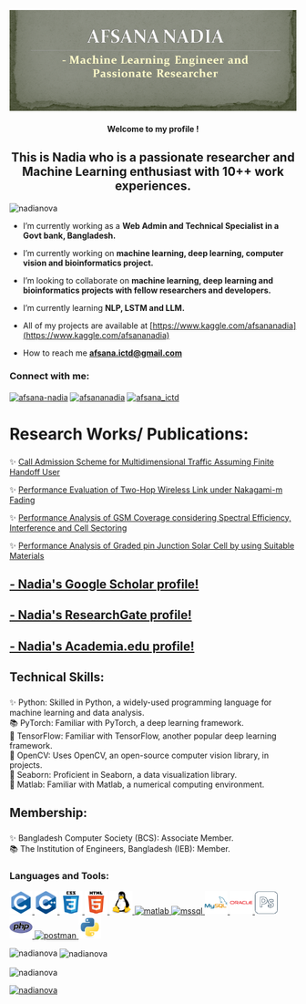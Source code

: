 ![App Screenshot](https://github.com/NadiaNova/Understanding-and-Implementing-the-Activation-Function/blob/main/Image%20File/Cover_Photo.png)

<h4 align="center">Welcome to my profile ! </h4>

<h2 align="center">This is Nadia who is a passionate researcher and Machine Learning enthusiast with 10++ work experiences.</h2>

<p align="left"> <img src="https://komarev.com/ghpvc/?username=nadianova&label=Profile%20views&color=0e75b6&style=flat" alt="nadianova" /> </p>


- I’m currently working as a **Web Admin and Technical Specialist in a Govt bank, Bangladesh.**
  
- I’m currently working on **machine learning, deep learning, computer vision and bioinformatics project.**

- I’m looking to collaborate on **machine learning, deep learning and bioinformatics projects with fellow researchers and developers.**

- I’m currently learning **NLP, LSTM and LLM.**

- All of my projects are available at [https://www.kaggle.com/afsananadia](https://www.kaggle.com/afsananadia)

- How to reach me **afsana.ictd@gmail.com**

<h3 align="left">Connect with me:</h3>
<p align="left">
<a href="https://linkedin.com/in/afsana-nadia" target="blank"><img align="center" src="https://raw.githubusercontent.com/rahuldkjain/github-profile-readme-generator/master/src/images/icons/Social/linked-in-alt.svg" alt="afsana-nadia" height="30" width="40" /></a>
<a href="https://kaggle.com/afsananadia" target="blank"><img align="center" src="https://raw.githubusercontent.com/rahuldkjain/github-profile-readme-generator/master/src/images/icons/Social/kaggle.svg" alt="afsananadia" height="30" width="40" /></a>
<a href="https://www.hackerrank.com/afsana_ictd" target="blank"><img align="center" src="https://raw.githubusercontent.com/rahuldkjain/github-profile-readme-generator/master/src/images/icons/Social/hackerrank.svg" alt="afsana_ictd" height="30" width="40" /></a>
</p>


<h1 align="left">Research Works/ Publications:</h1>

###

<p align="left">

  ✨ <a href="https://www.hindawi.com/journals/jcnc/2017/6101568/"> Call Admission Scheme for Multidimensional Traffic Assuming Finite Handoff User</a>
  
  ✨ <a href="https://arxiv.org/abs/1401.6082"> Performance Evaluation of Two-Hop Wireless Link under Nakagami-m Fading</a>
  
  ✨ <a href="https://www.ijeat.org/portfolio-item/d1315042413/"> Performance Analysis of GSM Coverage considering Spectral Efficiency, Interference and Cell Sectoring</a>

  ✨ <a href="https://www.researchgate.net/profile/Afsana-Nadia/publication/307138171_Performance_Analysis_of_Graded_p-i-n_Junction_Solar_Cell_by_using_Suitable_Materials/links/57c2839c08aeb95224d74a0f/Performance-Analysis-of-Graded-p-i-n-Junction-Solar-Cell-by-using-Suitable-Materials.pdf"> Performance Analysis of Graded pin Junction Solar Cell by using Suitable Materials</a>

  
</p>

<h2 align="left"><a href="https://scholar.google.com/citations?user=6mDKAj0AAAAJ&hl=en&authuser=1">- Nadia's Google Scholar profile!</a></h2>

<h2 align="left"><a href="https://www.researchgate.net/profile/Afsana-Nadia">- Nadia's ResearchGate profile!</a></h2>

<h2 align="left"><a href="https://ewubd.academia.edu/NadiaNova">- Nadia's Academia.edu profile!</a></h2>

###


<h2 align="left">Technical Skills:</h2>

###

<p align="left">
  ✨ Python: Skilled in Python, a widely-used programming language for machine learning and data analysis.<br>
  📚 PyTorch: Familiar with PyTorch, a deep learning framework.<br>
  🎯 TensorFlow: Familiar with TensorFlow, another popular deep learning framework.<br>
  🎲 OpenCV: Uses OpenCV, an open-source computer vision library, in projects.<br>
  🎲 Seaborn: Proficient in Seaborn, a data visualization library.<br>
  🎲 Matlab: Familiar with Matlab, a numerical computing environment.<br>
  
</p>

###


<h2 align="left">Membership:</h2>

###

<p align="left">
  ✨ Bangladesh Computer Society (BCS): Associate Member.<br>
  📚 The Institution of Engineers, Bangladesh (IEB): Member.<br>
  
</p>

###



<h3 align="left">Languages and Tools:</h3>
<p align="left"> <a href="https://www.cprogramming.com/" target="_blank" rel="noreferrer"> <img src="https://raw.githubusercontent.com/devicons/devicon/master/icons/c/c-original.svg" alt="c" width="40" height="40"/> </a> <a href="https://www.w3schools.com/cpp/" target="_blank" rel="noreferrer"> <img src="https://raw.githubusercontent.com/devicons/devicon/master/icons/cplusplus/cplusplus-original.svg" alt="cplusplus" width="40" height="40"/> </a> <a href="https://www.w3schools.com/css/" target="_blank" rel="noreferrer"> <img src="https://raw.githubusercontent.com/devicons/devicon/master/icons/css3/css3-original-wordmark.svg" alt="css3" width="40" height="40"/> </a> <a href="https://www.w3.org/html/" target="_blank" rel="noreferrer"> <img src="https://raw.githubusercontent.com/devicons/devicon/master/icons/html5/html5-original-wordmark.svg" alt="html5" width="40" height="40"/> </a> <a href="https://www.linux.org/" target="_blank" rel="noreferrer"> <img src="https://raw.githubusercontent.com/devicons/devicon/master/icons/linux/linux-original.svg" alt="linux" width="40" height="40"/> </a> <a href="https://www.mathworks.com/" target="_blank" rel="noreferrer"> <img src="https://upload.wikimedia.org/wikipedia/commons/2/21/Matlab_Logo.png" alt="matlab" width="40" height="40"/> </a> <a href="https://www.microsoft.com/en-us/sql-server" target="_blank" rel="noreferrer"> <img src="https://www.svgrepo.com/show/303229/microsoft-sql-server-logo.svg" alt="mssql" width="40" height="40"/> </a> <a href="https://www.mysql.com/" target="_blank" rel="noreferrer"> <img src="https://raw.githubusercontent.com/devicons/devicon/master/icons/mysql/mysql-original-wordmark.svg" alt="mysql" width="40" height="40"/> </a> <a href="https://www.oracle.com/" target="_blank" rel="noreferrer"> <img src="https://raw.githubusercontent.com/devicons/devicon/master/icons/oracle/oracle-original.svg" alt="oracle" width="40" height="40"/> </a> <a href="https://www.photoshop.com/en" target="_blank" rel="noreferrer"> <img src="https://raw.githubusercontent.com/devicons/devicon/master/icons/photoshop/photoshop-line.svg" alt="photoshop" width="40" height="40"/> </a> <a href="https://www.php.net" target="_blank" rel="noreferrer"> <img src="https://raw.githubusercontent.com/devicons/devicon/master/icons/php/php-original.svg" alt="php" width="40" height="40"/> </a> <a href="https://postman.com" target="_blank" rel="noreferrer"> <img src="https://www.vectorlogo.zone/logos/getpostman/getpostman-icon.svg" alt="postman" width="40" height="40"/> </a> <a href="https://www.python.org" target="_blank" rel="noreferrer"> <img src="https://raw.githubusercontent.com/devicons/devicon/master/icons/python/python-original.svg" alt="python" width="40" height="40"/> </a> </p>

<p><img align="left" src="https://github-readme-stats.vercel.app/api/top-langs?username=nadianova&show_icons=true&locale=en&layout=compact" alt="nadianova" /></p>

<p>&nbsp;<img align="center" src="https://github-readme-stats.vercel.app/api?username=nadianova&show_icons=true&locale=en" alt="nadianova" /></p>

<p><img align="center" src="https://github-readme-streak-stats.herokuapp.com/?user=nadianova&" alt="nadianova" /></p>


<p align="left"> <a href="https://github.com/ryo-ma/github-profile-trophy"><img src="https://github-profile-trophy.vercel.app/?username=nadianova" alt="nadianova" /></a> </p>


<!--- 
<h2 align="left">I code with</h2>

###

<div align="left">
  <img src="https://cdn.jsdelivr.net/gh/devicons/devicon/icons/javascript/javascript-original.svg" height="40" alt="javascript logo"  />
  <img width="12" />
  <img src="https://cdn.jsdelivr.net/gh/devicons/devicon/icons/typescript/typescript-original.svg" height="40" alt="typescript logo"  />
  <img width="12" />
  <img src="https://cdn.jsdelivr.net/gh/devicons/devicon/icons/react/react-original.svg" height="40" alt="react logo"  />
  <img width="12" />
  <img src="https://cdn.jsdelivr.net/gh/devicons/devicon/icons/nextjs/nextjs-original.svg" height="40" alt="nextjs logo"  />
  <img width="12" />
  <img src="https://cdn.jsdelivr.net/gh/devicons/devicon/icons/storybook/storybook-original.svg" height="40" alt="storybook logo"  />
  <img width="12" />
  <img src="https://cdn.jsdelivr.net/gh/devicons/devicon/icons/nodejs/nodejs-original.svg" height="40" alt="nodejs logo"  />
  <img width="12" />
  <img src="https://cdn.jsdelivr.net/gh/devicons/devicon/icons/nestjs/nestjs-plain.svg" height="40" alt="nestjs logo"  />
  <img width="12" />
  <img src="https://cdn.jsdelivr.net/gh/devicons/devicon/icons/jest/jest-plain.svg" height="40" alt="jest logo"  />
</div>

###
--->
